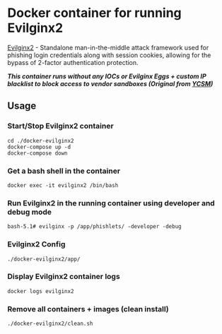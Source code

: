 # Docker container for running Evilginx2

[Evilginx2](https://github.com/kgretzky/evilginx2) - Standalone man-in-the-middle attack framework used for phishing login credentials along with session cookies, allowing for the bypass of 2-factor authentication protection.

***This container runs without any IOCs or Evilginx Eggs + custom IP blacklist to block access to vendor sandboxes (Original from [YCSM](https://github.com/infosecn1nja/ycsm/blob/master/maps/ip_blacklist.conf))***

## Usage

### Start/Stop Evilginx2 container

```shell
cd ./docker-evilginx2
docker-compose up -d
docker-compose down
```

### Get a bash shell in the container

```shell
docker exec -it evilginx2 /bin/bash
```

### Run Evilginx2 in the running container using developer and debug mode
```shell
bash-5.1# evilginx -p /app/phishlets/ -developer -debug
```

### Evilginx2 Config

```shell
./docker-evilginx2/app/
```

### Display Evilginx2 container logs

```shell
docker logs evilginx2
```

### Remove all containers + images (clean install)

```shell
./docker-evilginx2/clean.sh
```
